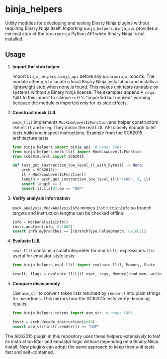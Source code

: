 # binja_helpers

Utility modules for developing and testing Binary Ninja plugins without requiring
Binary Ninja itself.  Importing ``binja_helpers.binja_api`` provides a minimal
stub of the ``binaryninja`` Python API when Binary Ninja is not installed.

## Usage

1. **Import the stub helper**

   Import ``binja_helpers.binja_api`` before any ``binaryninja`` imports.  The
   module attempts to locate a local Binary Ninja installation and installs a
   lightweight stub when none is found.  This makes unit tests runnable on
   systems without a Binary Ninja license.  The examples append ``# noqa: F401``
   to this import to silence ``ruff``\'s "imported but unused" warning because
   the module is imported only for its side effects.

2. **Construct mock LLIL**

   ``mock_llil`` implements ``MockLowLevelILFunction`` and helper constructors
   like ``mllil`` and ``mreg``.  They mirror the real LLIL API closely enough to
   let tests build and inspect instructions.  Example from the SC62015
   architecture tests:

   ```python
   from binja_helpers import binja_api  # noqa: F401
   from binja_helpers.mock_llil import MockLowLevelILFunction
   from sc62015.arch import SC62015

   def test_get_instruction_low_level_il_with_bytes() -> None:
       arch = SC62015()
       il = MockLowLevelILFunction()
       length = arch.get_instruction_low_level_il(b"\x00", 0, il)
       assert length == 1
       assert il.ils[0].op == "NOP"
   ```

3. **Verify analysis information**

   ``mock_analysis.MockAnalysisInfo`` mimics ``InstructionInfo`` so branch
   targets and instruction lengths can be checked offline:

   ```python
   info = MockAnalysisInfo()
   instr.analyze(info, 0x1000)
   assert info.mybranches == [(BranchType.FalseBranch, 0x1002)]
   ```

4. **Evaluate LLIL**

   ``eval_llil`` contains a small interpreter for mock LLIL expressions.  It is
   useful for emulator-style tests:

   ```python
   from binja_helpers.eval_llil import evaluate_llil, Memory, State

   result, flags = evaluate_llil(il_expr, regs, Memory(read_mem, write_mem), State())
   ```

5. **Compare disassembly**

   Use ``asm_str`` to convert token lists returned by ``render()`` into plain
   strings for assertions.  This mirrors how the SC62015 tests verify
   decoding results:

   ```python
   from binja_helpers.tokens import asm_str  # noqa: F401

   instr = arch.decode_instruction(0x00)
   assert asm_str(instr.render()) == "NOP"
   ```

The SC62015 plugin in this repository uses these helpers extensively to test its
instruction lifter and emulator logic without depending on a Binary Ninja
install.  New plugins can adopt the same approach to keep their unit tests fast
and self-contained.

